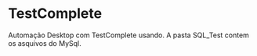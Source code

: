 # TestComplete

Automação Desktop com TestComplete usando.
A pasta SQL_Test contem os asquivos do MySql.
